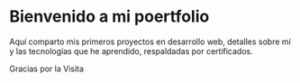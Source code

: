 # Bienvenido a mi poertfolio

Aquí comparto mis primeros proyectos en desarrollo web, detalles sobre mí y las tecnologías que he aprendido, respaldadas por certificados.

Gracias por la Visita
